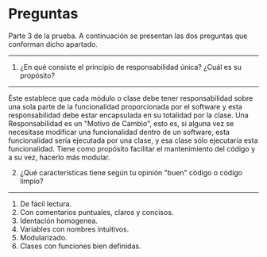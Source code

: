 Preguntas
===================

Parte 3 de la prueba. A continuación se presentan las dos preguntas que conforman dicho apartado.

----------

 1. ¿En qué consiste el principio de responsabilidad única? ¿Cuál es su propósito?
-------------
Éste establece que cada módulo o clase debe tener responsabilidad sobre una sola parte de la funcionalidad proporcionada por el software y esta responsabilidad debe estar encapsulada en su totalidad por la clase. Una Responsabilidad es un "Motivo de Cambio", esto es, si alguna vez se necesitase modificar una funcionalidad dentro de un software, esta funcionalidad sería ejecutada por una clase, y esa clase sólo ejecutaría esta funcionalidad. Tiene como propósito facilitar el mantenimiento del código y a su vez, hacerlo más modular.

 2. ¿Qué características tiene según tu opinión "buen" código o código limpio?
-------------
 1. De fácil lectura.
 2. Con comentarios puntuales, claros y concisos.
 3. Identación homogenea.
 4. Variables con nombres intuitivos.
 5. Modularizado.
 6. Clases con funciones bien definidas.
